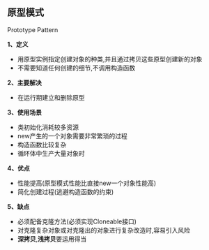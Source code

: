 ## 原型模式

Prototype Pattern

**1、定义**
- 用原型实例指定创建对象的种类,并且通过拷贝这些原型创建新的对象
- 不需要知道任何创建的细节,不调用构造函数

**2、主要解决**
- 在运行期建立和删除原型

**3、使用场景**
- 类初始化消耗较多资源
- new产生的一个对象需要非常繁琐的过程
- 构造函数比较复杂
- 循环体中生产大量对象时

**4、优点**
- 性能提高(原型模式性能比直接new一个对象性能高)
- 简化创建过程(逃避构造函数的约束)

**5、缺点**
- 必须配备克隆方法(必须实现Cloneable接口)
- 对克隆复杂对象或对克隆出的对象进行复杂改造时,容易引入风险
-  **深拷贝**,**浅拷贝**要运用得当